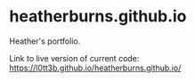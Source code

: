 # heatherburns.github.io
Heather's portfolio.

Link to live version of current code: https://l0tt3b.github.io/heatherburns.github.io/
